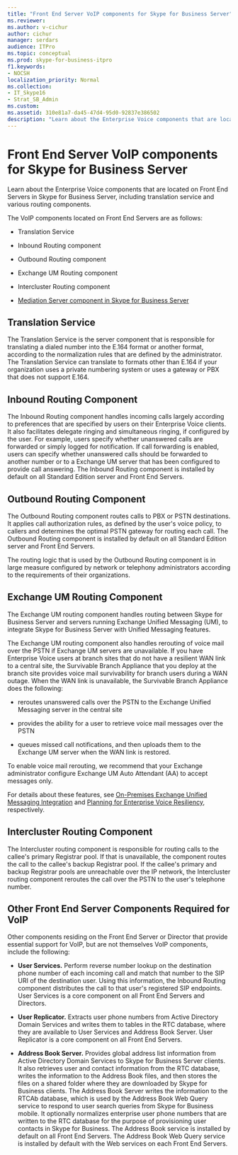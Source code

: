 ```yaml
---
title: "Front End Server VoIP components for Skype for Business Server"
ms.reviewer: 
ms.author: v-cichur
author: cichur
manager: serdars
audience: ITPro
ms.topic: conceptual
ms.prod: skype-for-business-itpro
f1.keywords:
- NOCSH
localization_priority: Normal
ms.collection:
- IT_Skype16
- Strat_SB_Admin
ms.custom:
ms.assetid: 310e81a7-da45-47d4-95d0-92837e386502
description: "Learn about the Enterprise Voice components that are located on Front End Servers in Skype for Business Server, including translation service and various routing components."
---
```


# Front End Server VoIP components for Skype for Business Server

Learn about the Enterprise Voice components that are located on Front End Servers in Skype for Business Server, including translation service and various routing components.

The VoIP components located on Front End Servers are as follows:

- Translation Service

- Inbound Routing component

- Outbound Routing component

- Exchange UM Routing component

- Intercluster Routing component

- [Mediation Server component in Skype for Business Server](mediation-server.md)

## Translation Service

The Translation Service is the server component that is responsible for translating a dialed number into the E.164 format or another format, according to the normalization rules that are defined by the administrator. The Translation Service can translate to formats other than E.164 if your organization uses a private numbering system or uses a gateway or PBX that does not support E.164.

## Inbound Routing Component

The Inbound Routing component handles incoming calls largely according to preferences that are specified by users on their Enterprise Voice clients. It also facilitates delegate ringing and simultaneous ringing, if configured by the user. For example, users specify whether unanswered calls are forwarded or simply logged for notification. If call forwarding is enabled, users can specify whether unanswered calls should be forwarded to another number or to a Exchange UM server that has been configured to provide call answering. The Inbound Routing component is installed by default on all Standard Edition server and Front End Servers.

## Outbound Routing Component

The Outbound Routing component routes calls to PBX or PSTN destinations. It applies call authorization rules, as defined by the user's voice policy, to callers and determines the optimal PSTN gateway for routing each call. The Outbound Routing component is installed by default on all Standard Edition server and Front End Servers.

The routing logic that is used by the Outbound Routing component is in large measure configured by network or telephony administrators according to the requirements of their organizations.

## Exchange UM Routing Component

The Exchange UM routing component handles routing between Skype for Business Server and servers running Exchange Unified Messaging (UM), to integrate Skype for Business Server with Unified Messaging features.

The Exchange UM routing component also handles rerouting of voice mail over the PSTN if Exchange UM servers are unavailable. If you have Enterprise Voice users at branch sites that do not have a resilient WAN link to a central site, the Survivable Branch Appliance that you deploy at the branch site provides voice mail survivability for branch users during a WAN outage. When the WAN link is unavailable, the Survivable Branch Appliance does the following:

- reroutes unanswered calls over the PSTN to the Exchange Unified Messaging server in the central site

- provides the ability for a user to retrieve voice mail messages over the PSTN

- queues missed call notifications, and then uploads them to the Exchange UM server when the WAN link is restored.

To enable voice mail rerouting, we recommend that your Exchange administrator configure Exchange UM Auto Attendant (AA) to accept messages only.

For details about these features, see [On-Premises Exchange Unified Messaging Integration](https://technet.microsoft.com/library/e7c63a71-2d99-4aa9-b649-36c1a431bdf1.aspx) and [Planning for Enterprise Voice Resiliency](https://technet.microsoft.com/library/ca116700-1055-4ca5-9b87-4c7f380c3655.aspx), respectively.

## Intercluster Routing Component

The Intercluster routing component is responsible for routing calls to the callee's primary Registrar pool. If that is unavailable, the component routes the call to the callee's backup Registrar pool. If the callee's primary and backup Registrar pools are unreachable over the IP network, the Intercluster routing component reroutes the call over the PSTN to the user's telephone number.

## Other Front End Server Components Required for VoIP

Other components residing on the Front End Server or Director that provide essential support for VoIP, but are not themselves VoIP components, include the following:

- **User Services.** Perform reverse number lookup on the destination phone number of each incoming call and match that number to the SIP URI of the destination user. Using this information, the Inbound Routing component distributes the call to that user's registered SIP endpoints. User Services is a core component on all Front End Servers and Directors.

- **User Replicator.** Extracts user phone numbers from Active Directory Domain Services and writes them to tables in the RTC database, where they are available to User Services and Address Book Server. User Replicator is a core component on all Front End Servers.

- **Address Book Server.** Provides global address list information from Active Directory Domain Services to Skype for Business Server clients. It also retrieves user and contact information from the RTC database, writes the information to the Address Book files, and then stores the files on a shared folder where they are downloaded by Skype for Business clients. The Address Book Server writes the information to the RTCAb database, which is used by the Address Book Web Query service to respond to user search queries from Skype for Business mobile. It optionally normalizes enterprise user phone numbers that are written to the RTC database for the purpose of provisioning user contacts in Skype for Business. The Address Book service is installed by default on all Front End Servers. The Address Book Web Query service is installed by default with the Web services on each Front End Servers.


